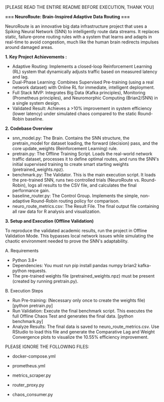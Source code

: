 [PLEASE READ THE ENTIRE README BEFORE EXECUTION, THANK YOU]

**=== NeuroRoute: Brain-Inspired Adaptive Data Routing ===**

NeuroRoute is an innovative big data infrastructure project that uses a Spiking Neural Network (SNN) to intelligently route data streams. It replaces static, failure-prone routing rules with a system that learns and 
adapts in real-time to avoid congestion, much like the human brain redirects impulses around damaged areas.

**1. Key Project Achievements :**
  - Adaptive Routing: Implements a closed-loop Reinforcement Learning (RL) system that dynamically adjusts traffic based on measured latency and lag.
  - Dual-Phase Learning: Combines Supervised Pre-training (using a real network dataset) with Online RL for immediate, intelligent deployment.
  - Full Stack MVP: Integrates Big Data (Kafka principles), Monitoring (Prometheus principles), and Neuromorphic Computing (Brian2/SNN) in a single system design.
  - Validated Result: Achieves a >10% improvement in system efficiency (lower latency) under simulated chaos compared to the static Round-Robin baseline.

**2. Codebase Overview**
  - snn_model.py: The Brain. Contains the SNN structure, the pretrain_model for dataset loading, the forward (decision) pass, and the core update_weights (Reinforcement Learning) rule.
  - pretrain.py: The Offline Training Script. Loads the real-world network traffic dataset, processes it to define optimal routes, and runs the SNN's initial supervised training to create smart starting weights (pretrained_weights.npz).
  - benchmark.py: The Validator. This is the main execution script. It loads the pre-trained SNN, runs two controlled trials (NeuroRoute vs. Round-Robin), logs all results to the CSV file, and calculates the final performance gain.
  - baseline_router.py: The Control Group. Implements the simple, non-adaptive Round-Robin routing policy for comparison.
  - neuro_route_metrics.csv: The Result File. The final output file containing all raw data for R analysis and visualization.

**3. Setup and Execution (Offline Validation)**

  To reproduce the validated academic results, run the project in Offline Validation Mode. This bypasses local network issues while simulating the chaotic environment needed to prove the SNN's adaptability.

A. Requirements
  - Python 3.8+
  - Dependencies: You must run pip install pandas numpy brian2 kafka-python requests.
  - The pre-trained weights file (pretrained_weights.npz) must be present (created by running pretrain.py).
  
B. Execution Steps
  - Run Pre-training: (Necessary only once to create the weights file) [python pretrain.py]
  - Run Validation: Execute the final benchmark script. This executes the full Offline Chaos Test and generates the final data. [python benchmark.py]
  - Analyze Results: The final data is saved to neuro_route_metrics.csv. Use RStudio to load this file and generate the Comparative Lag and Weight Convergence plots to visualize the 10.55% efficiency improvement.

PLEASE IGNORE THE FOLLOWING FILES:

- docker-compose.yml

- prometheus.yml

- metrics_scraper.py

- router_proxy.py

- chaos_consumer.py

